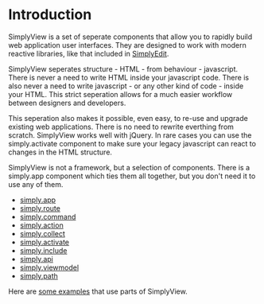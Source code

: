 # Introduction

SimplyView is a set of seperate components that allow you to rapidly build web 
application user interfaces. They are designed to work with modern reactive 
libraries, like that included in [SimplyEdit](https://simplyedit.io/).

SimplyView seperates structure - HTML - from behaviour - javascript. There is 
never a need to write HTML inside your javascript code. There is also never a 
need to write javascript - or any other kind of code - inside your HTML. 
This strict seperation allows for a much easier workflow between designers and developers.

This seperation also makes it possible, even easy, to re-use and upgrade 
existing web applications. There is no need to rewrite everthing from scratch. 
SimplyView works well with jQuery. In rare cases you can use the simply.activate 
component to make sure your legacy javascript can react to changes in the HTML 
structure.

SimplyView is not a framework, but a selection of components. There is a
simply.app component which ties them all together, but you don't need it to
use any of them.

- [simply.app](simply.app.md)
- [simply.route](simply.route.md)
- [simply.command](simply.command.md)
- [simply.action](simply.action.md)
- [simply.collect](simply.collect.md)
- [simply.activate](simply.activate.md)
- [simply.include](simply.include.md)
- [simply.api](simply.api.md)
- [simply.viewmodel](simply.viewmodel.md)
- [simply.path](simply.path.md)

Here are [some examples](examples.md) that use parts of SimplyView.